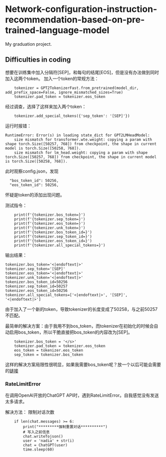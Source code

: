 # Network-configuration-instruction-recommendation-based-on-pre-trained-language-model
My graduation project.

## Difficulties in coding
想要在训练集中加入分隔符[SEP]，和每句的结尾[EOS]，但是没有办法做到同时加入这两个token。
加入一个token的常规方法：

```
    tokenizer = GPT2TokenizerFast.from_pretrained(model_dir, add_prefix_space=False, ignore_mismatched_sizes=True)
    tokenizer.pad_token = tokenizer.eos_token 
```   
经过调查，选择了这样来加入两个token：
```
    tokenizer.add_special_tokens({'sep_token': '[SEP]'})
```
运行时报错：
```
RuntimeError: Error(s) in loading state_dict for GPT2LMHeadModel:
	size mismatch for transformer.wte.weight: copying a param with shape torch.Size([50257, 768]) from checkpoint, the shape in current model is torch.Size([50258, 768]).
	size mismatch for lm_head.weight: copying a param with shape torch.Size([50257, 768]) from checkpoint, the shape in current model is torch.Size([50258, 768]).
```
此时观察config.json，发现
```
  "bos_token_id": 50256,
  "eos_token_id": 50256,
```
怀疑是token的添加出现问题。

测试指令：
```
    print(f'{tokenizer.bos_token=}')
    print(f'{tokenizer.sep_token=}')
    print(f'{tokenizer.eos_token=}')
    print(f'{tokenizer.unk_token=}')
    print(f'{tokenizer.bos_token_id=}')
    print(f'{tokenizer.sep_token_id=}')
    print(f'{tokenizer.eos_token_id=}')
    print(f'{tokenizer.all_special_tokens=}')
```
输出结果：
```
tokenizer.bos_token='<|endoftext|>'
tokenizer.sep_token='[SEP]'
tokenizer.eos_token='<|endoftext|>'
tokenizer.unk_token='<|endoftext|>'
tokenizer.bos_token_id=50256
tokenizer.sep_token_id=50257
tokenizer.eos_token_id=50256
tokenizer.all_special_tokens=['<|endoftext|>', '[SEP]', '<|endoftext|>']
```

由于加入了一个新的token，导致tokenizer的长度变成了50258，与之前50257不匹配。

最简单的解决方案：由于我用不到bos_token，而tokenizer在初始化的时候会自动启用bos_token，所以干脆直接把bos_token的内容改为[SEP]。
```
    tokenizer.bos_token = '</s>'
    tokenizer.pad_token = tokenizer.eos_token
    eos_token = tokenizer.eos_token
    sep_token = tokenizer.bos_token
  ```
这样的解决方案局限性很明显，如果我需要bos_token呢？放一个以后可能会需要的[链接](https://stackoverflow.com/questions/73322462/how-to-add-all-standard-special-tokens-to-my-hugging-face-tokenizer-and-model)

### RateLimitError
在调用OpenAI开放的ChatGPT API时，遇到RateLimitError。自我感觉没有发送太多请求。

解决方法：
限制对话次数
```
	if len(chat.messages) >= 6:
		print("*********强制重置对话**********")
		# 写入之前信息
		chat.writeTojson()
		user = 'nadia' + str(i)
		chat = ChatGPT(user)
		time.sleep(60)
```
